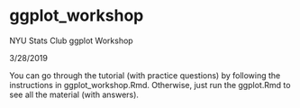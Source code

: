 # ggplot_workshop
NYU Stats Club ggplot Workshop

3/28/2019

You can go through the tutorial (with practice questions) by following the instructions in ggplot_workshop.Rmd. Otherwise, just run the ggplot.Rmd to see all the material (with answers).
